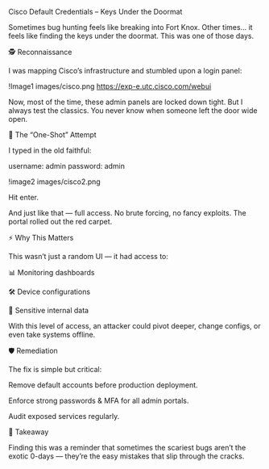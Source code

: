 Cisco Default Credentials – Keys Under the Doormat

Sometimes bug hunting feels like breaking into Fort Knox. Other times… it feels like finding the keys under the doormat. This was one of those days.

🕵️ Reconnaissance

I was mapping Cisco’s infrastructure and stumbled upon a login panel:

!Image1 images/cisco.png
https://exp-e.utc.cisco.com/webui


Now, most of the time, these admin panels are locked down tight. But I always test the classics. You never know when someone left the door wide open.

🚀 The “One-Shot” Attempt

I typed in the old faithful:

username: admin
password: admin

!image2 images/cisco2.png

Hit enter.

And just like that — full access. No brute forcing, no fancy exploits. The portal rolled out the red carpet.

⚡ Why This Matters

This wasn’t just a random UI — it had access to:

📊 Monitoring dashboards

🛠️ Device configurations

🔐 Sensitive internal data

With this level of access, an attacker could pivot deeper, change configs, or even take systems offline.

🛡️ Remediation

The fix is simple but critical:

Remove default accounts before production deployment.

Enforce strong passwords & MFA for all admin portals.

Audit exposed services regularly.

🎯 Takeaway

Finding this was a reminder that sometimes the scariest bugs aren’t the exotic 0-days — they’re the easy mistakes that slip through the cracks.
